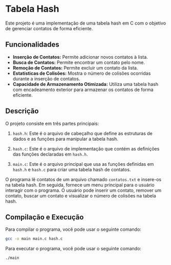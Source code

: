 # Tabela Hash

Este projeto é uma implementação de uma tabela hash em C com o objetivo de gerenciar contatos de forma eficiente.

## Funcionalidades

- **Inserção de Contatos:** Permite adicionar novos contatos à lista.
- **Busca de Contatos:** Permite encontrar um contato pelo nome.
- **Remoção de Contatos:** Permite excluir um contato da lista.
- **Estatísticas de Colisões:** Mostra o número de colisões ocorridas durante a inserção de contatos.
- **Capacidade de Armazenamento Otimizada:** Utiliza uma tabela hash com encadeamento exterior para armazenar os contatos de forma eficiente.

## Descrição

O projeto consiste em três partes principais:

1. `hash.h`: Este é o arquivo de cabeçalho que define as estruturas de dados e as funções para manipular a tabela hash.

2. `hash.c`: Este é o arquivo de implementação que contém as definições das funções declaradas em `hash.h`.

3. `main.c`: Este é o arquivo principal que usa as funções definidas em `hash.h` e `hash.c` para criar uma tabela hash de contatos.

O programa lê contatos de um arquivo chamado `contatos.txt` e insere-os na tabela hash. Em seguida, fornece um menu principal para o usuário interagir com o programa. O usuário pode inserir um contato, remover um contato, buscar um contato e visualizar o número de colisões na tabela hash.

## Compilação e Execução

Para compilar o programa, você pode usar o seguinte comando:

```bash
gcc -o main main.c hash.c
```

Para executar o programa, você pode usar o seguinte comando:

```bash
./main
```